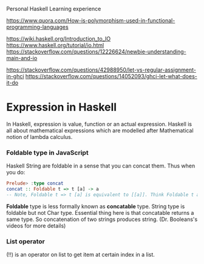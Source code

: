 Personal Haskell Learning experience

<!-- Understanding polymorphism -->
https://www.quora.com/How-is-polymorphism-used-in-functional-programming-languages

<!-- Learning a about Haskell IO -->
https://wiki.haskell.org/Introduction_to_IO
https://www.haskell.org/tutorial/io.html
https://stackoverflow.com/questions/12226624/newbie-understanding-main-and-io

<!-- Understanding GHCi -->
https://stackoverflow.com/questions/42988950/let-vs-regular-assignment-in-ghci
https://stackoverflow.com/questions/14052093/ghci-let-what-does-it-do

# Expression in Haskell
In Haskell, expression is value, function or an actual expression. Haskell is all about mathematical expressions which are modelled after Mathematical notion of lambda calculus.

### Foldable type in JavaScript
Haskell String are foldable in a sense that you can concat them. Thus when you do:
```haskell
Prelude> :type concat
concat :: Foldable t => t [a] -> a
-- Note, Foldable t => t [a] is equivalent to [[a]]. Think Foldable t as some list.
```

**Foldable** type is less formally known as **concatable** type. String type is foldable but not Char type. Essential thing here is that concatable returns a same type. So concatenation of two strings produces string. (Dr. Booleans's videos for more details)

### List operator
(!!) is an operator on list to get item at certain index in a list.